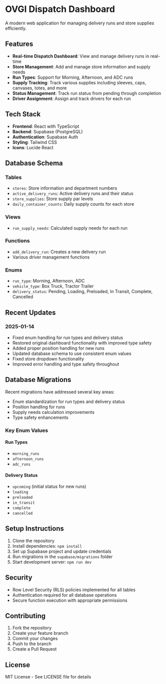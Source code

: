 # OVGI Dispatch Dashboard

A modern web application for managing delivery runs and store supplies efficiently.

## Features

- **Real-time Dispatch Dashboard**: View and manage delivery runs in real-time
- **Store Management**: Add and manage store information and supply needs
- **Run Types**: Support for Morning, Afternoon, and ADC runs
- **Supply Tracking**: Track various supplies including sleeves, caps, canvases, totes, and more
- **Status Management**: Track run status from pending through completion
- **Driver Assignment**: Assign and track drivers for each run

## Tech Stack

- **Frontend**: React with TypeScript
- **Backend**: Supabase (PostgreSQL)
- **Authentication**: Supabase Auth
- **Styling**: Tailwind CSS
- **Icons**: Lucide React

## Database Schema

### Tables
- `stores`: Store information and department numbers
- `active_delivery_runs`: Active delivery runs and their status
- `store_supplies`: Store supply par levels
- `daily_container_counts`: Daily supply counts for each store

### Views
- `run_supply_needs`: Calculated supply needs for each run

### Functions
- `add_delivery_run`: Creates a new delivery run
- Various driver management functions

### Enums
- `run_type`: Morning, Afternoon, ADC
- `vehicle_type`: Box Truck, Tractor Trailer
- `delivery_status`: Pending, Loading, Preloaded, In Transit, Complete, Cancelled

## Recent Updates

### 2025-01-14
- Fixed enum handling for run types and delivery status
- Restored original dashboard functionality with improved type safety
- Added proper position handling for new runs
- Updated database schema to use consistent enum values
- Fixed store dropdown functionality
- Improved error handling and type safety throughout

## Database Migrations

Recent migrations have addressed several key areas:
- Enum standardization for run types and delivery status
- Position handling for runs
- Supply needs calculation improvements
- Type safety enhancements

### Key Enum Values

#### Run Types
- `morning_runs`
- `afternoon_runs`
- `adc_runs`

#### Delivery Status
- `upcoming` (initial status for new runs)
- `loading`
- `preloaded`
- `in_transit`
- `complete`
- `cancelled`

## Setup Instructions

1. Clone the repository
2. Install dependencies: `npm install`
3. Set up Supabase project and update credentials
4. Run migrations in the `supabase/migrations` folder
5. Start development server: `npm run dev`

## Security

- Row Level Security (RLS) policies implemented for all tables
- Authentication required for all database operations
- Secure function execution with appropriate permissions

## Contributing

1. Fork the repository
2. Create your feature branch
3. Commit your changes
4. Push to the branch
5. Create a Pull Request

## License

MIT License - See LICENSE file for details